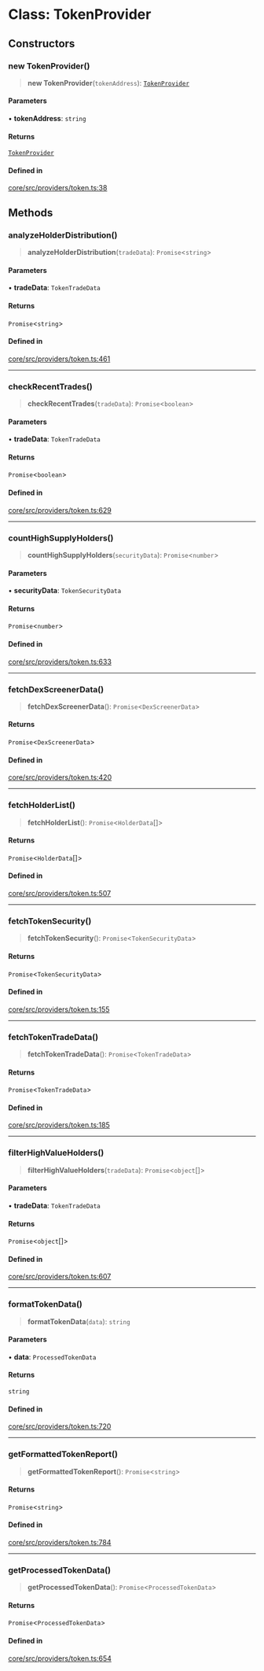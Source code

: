 # Class: TokenProvider

## Constructors

### new TokenProvider()

> **new TokenProvider**(`tokenAddress`): [`TokenProvider`](TokenProvider.md)

#### Parameters

• **tokenAddress**: `string`

#### Returns

[`TokenProvider`](TokenProvider.md)

#### Defined in

[core/src/providers/token.ts:38](https://github.com/ai16z/eliza/blob/04630632db51d7d3c06f5bec41e6fb1423e43340/core/src/providers/token.ts#L38)

## Methods

### analyzeHolderDistribution()

> **analyzeHolderDistribution**(`tradeData`): `Promise`\<`string`\>

#### Parameters

• **tradeData**: `TokenTradeData`

#### Returns

`Promise`\<`string`\>

#### Defined in

[core/src/providers/token.ts:461](https://github.com/ai16z/eliza/blob/04630632db51d7d3c06f5bec41e6fb1423e43340/core/src/providers/token.ts#L461)

***

### checkRecentTrades()

> **checkRecentTrades**(`tradeData`): `Promise`\<`boolean`\>

#### Parameters

• **tradeData**: `TokenTradeData`

#### Returns

`Promise`\<`boolean`\>

#### Defined in

[core/src/providers/token.ts:629](https://github.com/ai16z/eliza/blob/04630632db51d7d3c06f5bec41e6fb1423e43340/core/src/providers/token.ts#L629)

***

### countHighSupplyHolders()

> **countHighSupplyHolders**(`securityData`): `Promise`\<`number`\>

#### Parameters

• **securityData**: `TokenSecurityData`

#### Returns

`Promise`\<`number`\>

#### Defined in

[core/src/providers/token.ts:633](https://github.com/ai16z/eliza/blob/04630632db51d7d3c06f5bec41e6fb1423e43340/core/src/providers/token.ts#L633)

***

### fetchDexScreenerData()

> **fetchDexScreenerData**(): `Promise`\<`DexScreenerData`\>

#### Returns

`Promise`\<`DexScreenerData`\>

#### Defined in

[core/src/providers/token.ts:420](https://github.com/ai16z/eliza/blob/04630632db51d7d3c06f5bec41e6fb1423e43340/core/src/providers/token.ts#L420)

***

### fetchHolderList()

> **fetchHolderList**(): `Promise`\<`HolderData`[]\>

#### Returns

`Promise`\<`HolderData`[]\>

#### Defined in

[core/src/providers/token.ts:507](https://github.com/ai16z/eliza/blob/04630632db51d7d3c06f5bec41e6fb1423e43340/core/src/providers/token.ts#L507)

***

### fetchTokenSecurity()

> **fetchTokenSecurity**(): `Promise`\<`TokenSecurityData`\>

#### Returns

`Promise`\<`TokenSecurityData`\>

#### Defined in

[core/src/providers/token.ts:155](https://github.com/ai16z/eliza/blob/04630632db51d7d3c06f5bec41e6fb1423e43340/core/src/providers/token.ts#L155)

***

### fetchTokenTradeData()

> **fetchTokenTradeData**(): `Promise`\<`TokenTradeData`\>

#### Returns

`Promise`\<`TokenTradeData`\>

#### Defined in

[core/src/providers/token.ts:185](https://github.com/ai16z/eliza/blob/04630632db51d7d3c06f5bec41e6fb1423e43340/core/src/providers/token.ts#L185)

***

### filterHighValueHolders()

> **filterHighValueHolders**(`tradeData`): `Promise`\<`object`[]\>

#### Parameters

• **tradeData**: `TokenTradeData`

#### Returns

`Promise`\<`object`[]\>

#### Defined in

[core/src/providers/token.ts:607](https://github.com/ai16z/eliza/blob/04630632db51d7d3c06f5bec41e6fb1423e43340/core/src/providers/token.ts#L607)

***

### formatTokenData()

> **formatTokenData**(`data`): `string`

#### Parameters

• **data**: `ProcessedTokenData`

#### Returns

`string`

#### Defined in

[core/src/providers/token.ts:720](https://github.com/ai16z/eliza/blob/04630632db51d7d3c06f5bec41e6fb1423e43340/core/src/providers/token.ts#L720)

***

### getFormattedTokenReport()

> **getFormattedTokenReport**(): `Promise`\<`string`\>

#### Returns

`Promise`\<`string`\>

#### Defined in

[core/src/providers/token.ts:784](https://github.com/ai16z/eliza/blob/04630632db51d7d3c06f5bec41e6fb1423e43340/core/src/providers/token.ts#L784)

***

### getProcessedTokenData()

> **getProcessedTokenData**(): `Promise`\<`ProcessedTokenData`\>

#### Returns

`Promise`\<`ProcessedTokenData`\>

#### Defined in

[core/src/providers/token.ts:654](https://github.com/ai16z/eliza/blob/04630632db51d7d3c06f5bec41e6fb1423e43340/core/src/providers/token.ts#L654)
